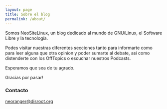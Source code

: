 ```yaml
---
layout: page
title: Sobre el blog
permalink: /about/
---
```


Somos NeoSiteLinux, un blog dedicado al mundo de GNU/Linux, el Software Libre y la tecnología.

Podes visitar nuestras diferentes secciones tanto para informarte como para leer alguna que otra opinion y poder sumarte al debate, asi como distenderte con los OffTopics o escuchar nuestros Podcasts.

Esperamos que sea de tu agrado.

Gracias por pasar!

### Contacto

[neoranger@disroot.org](mailto:neoranger@disroot.org)

